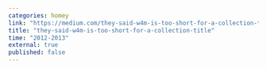 ```yaml
---
categories: homey
link: "https://medium.com/they-said-w4m-is-too-short-for-a-collection-title"
title: "they-said-w4m-is-too-short-for-a-collection-title"
time: "2012-2013"
external: true
published: false
---
```

